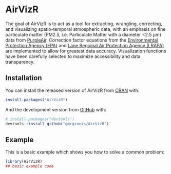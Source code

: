 
<!-- README.md is generated from README.Rmd. Please edit that file -->

# AirVizR

<!-- badges: start -->
<!-- badges: end -->

The goal of AirVizR is to act as a tool for extracting, wrangling,
correcting, and visualizing spatio-temporal atmospheric data, with an
emphasis on fine particulate matter (PM2.5, i.e. Particulate Matter with
a diameter &lt;2.5 µm) data from
[PurpleAir](https://www.purpleair.com/). Correction factor equations
from the [Environmental Protection Agency (EPA)](https://www.epa.gov/)
and [Lane Regional Air Protection Agency
(LRAPA)](https://www.lrapa.org/) are implemented to allow for greatest
data accuracy. Visualization functions have been carefully selected to
maximize accessibility and data transparency.

## Installation

You can install the released version of AirVizR from
[CRAN](https://CRAN.R-project.org) with:

``` r
install.packages("AirVizR")
```

And the development version from [GitHub](https://github.com/) with:

``` r
# install.packages("devtools")
devtools::install_github("gmcginnis/AirVizR")
```

## Example

This is a basic example which shows you how to solve a common problem:

``` r
library(AirVizR)
## basic example code
```
